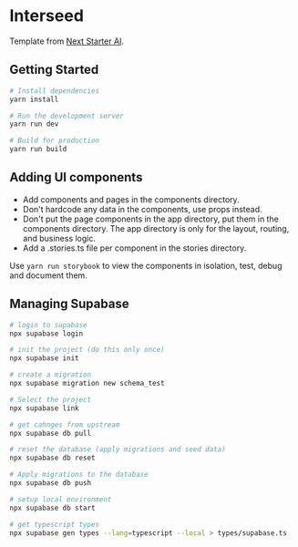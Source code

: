 # Interseed

Template from [Next Starter AI](https://nextstarter.ai/docs).

## Getting Started

```bash
# Install dependencies
yarn install

# Run the development server
yarn run dev

# Build for production
yarn run build
```

## Adding UI components

- Add components and pages in the components directory. 
- Don't hardcode any data in the components, use props instead.
- Don't put the page components in the app directory, put them in the components directory. The app directory is only for the layout, routing, and business logic.
- Add a .stories.ts file per component in the stories directory.

Use `yarn run storybook` to view the components in isolation, test, debug and document them.


## Managing Supabase

```bash
# login to supabase
npx supabase login

# init the project (do this only once)
npx supabase init

# create a migration
npx supabase migration new schema_test

# Select the project
npx supabase link

# get cahnges from upstream
npx supabase db pull

# reset the database (apply migrations and seed data)
npx supabase db reset

# Apply migrations to the database
npx supabase db push

# setup local environment 
npx supabase db start 

# get typescript types
npx supabase gen types --lang=typescript --local > types/supabase.ts
```
